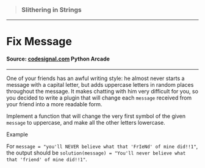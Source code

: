 > ### Slithering in Strings

---

# Fix Message

#### Source: [codesignal.com](https://codesignal.com/) Python Arcade

---

One of your friends has an awful writing style: he almost never starts a message with a capital letter, but adds uppercase letters in random places throughout the message. It makes chatting with him very difficult for you, so you decided to write a plugin that will change each `message` received from your friend into a more readable form.

Implement a function that will change the very first symbol of the given `message` to uppercase, and make all the other letters lowercase.

Example

For `message = "you'll NEVER believe what that 'FrIeNd' of mine did!!1"`,
the output should be
`solution(message) = "You'll never believe what that 'friend' of mine did!!1"`.
